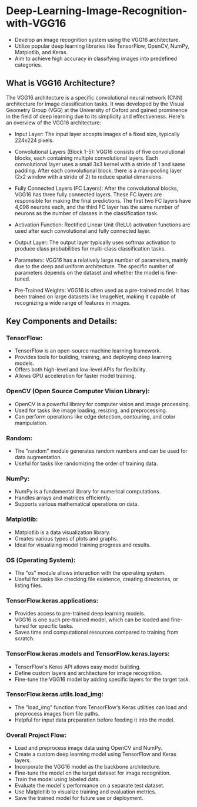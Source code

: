 # Deep-Learning-Image-Recognition-with-VGG16

* Develop an image recognition system using the VGG16 architecture.
* Utilize popular deep learning libraries like TensorFlow, OpenCV, NumPy, Matplotlib, and Keras.
* Aim to achieve high accuracy in classifying images into predefined categories.

## What is VGG16 Architecture?

The VGG16 architecture is a specific convolutional neural network (CNN) architecture for image classification tasks. It was developed by the Visual Geometry Group (VGG) at the University of Oxford and gained prominence in the field of deep learning due to its simplicity and effectiveness. Here's an overview of the VGG16 architecture:

* Input Layer:
The input layer accepts images of a fixed size, typically 224x224 pixels.

* Convolutional Layers (Block 1-5):
VGG16 consists of five convolutional blocks, each containing multiple convolutional layers.
Each convolutional layer uses a small 3x3 kernel with a stride of 1 and same padding.
After each convolutional block, there is a max-pooling layer (2x2 window with a stride of 2) to reduce spatial dimensions.

* Fully Connected Layers (FC Layers):
After the convolutional blocks, VGG16 has three fully connected layers.
These FC layers are responsible for making the final predictions.
The first two FC layers have 4,096 neurons each, and the third FC layer has the same number of neurons as the number of classes in the classification task.

* Activation Function:
Rectified Linear Unit (ReLU) activation functions are used after each convolutional and fully connected layer.

* Output Layer:
The output layer typically uses softmax activation to produce class probabilities for multi-class classification tasks.

* Parameters:
VGG16 has a relatively large number of parameters, mainly due to the deep and uniform architecture.
The specific number of parameters depends on the dataset and whether the model is fine-tuned.

* Pre-Trained Weights:
VGG16 is often used as a pre-trained model. It has been trained on large datasets like ImageNet, making it capable of recognizing a wide range of features in images.

## Key Components and Details: 

### TensorFlow:

* TensorFlow is an open-source machine learning framework.
* Provides tools for building, training, and deploying deep learning models.
* Offers both high-level and low-level APIs for flexibility.
* Allows GPU acceleration for faster model training.

### OpenCV (Open Source Computer Vision Library):

* OpenCV is a powerful library for computer vision and image processing.
* Used for tasks like image loading, resizing, and preprocessing.
* Can perform operations like edge detection, contouring, and color manipulation.

### Random:

* The "random" module generates random numbers and can be used for data augmentation.
* Useful for tasks like randomizing the order of training data.

### NumPy:

* NumPy is a fundamental library for numerical computations.
* Handles arrays and matrices efficiently.
* Supports various mathematical operations on data.

### Matplotlib:

* Matplotlib is a data visualization library.
* Creates various types of plots and graphs.
* Ideal for visualizing model training progress and results.

### OS (Operating System):

* The "os" module allows interaction with the operating system.
* Useful for tasks like checking file existence, creating directories, or listing files.

### TensorFlow.keras.applications:

* Provides access to pre-trained deep learning models.
* VGG16 is one such pre-trained model, which can be loaded and fine-tuned for specific tasks.
* Saves time and computational resources compared to training from scratch.

### TensorFlow.keras.models and TensorFlow.keras.layers:

* TensorFlow's Keras API allows easy model building.
* Define custom layers and architecture for image recognition.
* Fine-tune the VGG16 model by adding specific layers for the target task.

### TensorFlow.keras.utils.load_img:

* The "load_img" function from TensorFlow's Keras utilities can load and preprocess images from file paths.
* Helpful for input data preparation before feeding it into the model.

### Overall Project Flow:

* Load and preprocess image data using OpenCV and NumPy.
* Create a custom deep learning model using TensorFlow and Keras layers.
* Incorporate the VGG16 model as the backbone architecture.
* Fine-tune the model on the target dataset for image recognition.
* Train the model using labeled data.
* Evaluate the model's performance on a separate test dataset.
* Use Matplotlib to visualize training and evaluation metrics.
* Save the trained model for future use or deployment.
